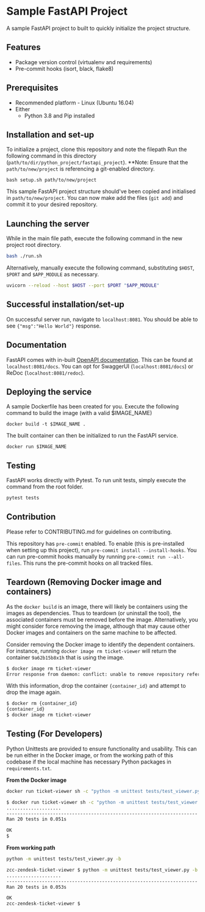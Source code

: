 # Sample FastAPI Project
A sample FastAPI project to built to quickly initialize the project structure.

## Features
- Package version control (virtualenv and requirements)
- Pre-commit hooks (isort, black, flake8)

## Prerequisites
* Recommended platform - Linux (Ubuntu 16.04)
* Either
   * Python 3.8 and Pip installed

## Installation and set-up
To initialize a project, clone this repository and note the filepath
Run the following command in this directory (`path/to/dir/python_project/fastapi_project`).
**Note: Ensure that the `path/to/new/project` is referencing a git-enabled directory.
```
bash setup.sh path/to/new/project
```

This sample FastAPI project structure should've been copied and initialised in `path/to/new/project`. You
can now make add the files (`git add`) and commit it to your desired repository.

## Launching the server
While in the main file path, execute the following command in the new project root directory.
```bash
bash ./run.sh
```
Alternatively, manually execute the following command, substituting `$HOST`, `$PORT` and `$APP_MODULE` as necessary.
```bash
uvicorn --reload --host $HOST --port $PORT "$APP_MODULE"
```

## Successful installation/set-up
On successful server run, navigate to `localhost:8081`.
You should be able to see `{"msg":"Hello World"}` response.

## Documentation
FastAPI comes with in-built [OpenAPI documentation](https://github.com/OAI/OpenAPI-Specification). This can be found at `localhost:8081/docs`.
You can opt for SwaggerUI (`localhost:8081/docs`) or ReDoc (`localhost:8081/redoc`).

## Deploying the service
A sample Dockerfile has been created for you. Execute the following command to build the image (with a valid $IMAGE_NAME)
```
docker build -t $IMAGE_NAME .
```
The built container can then be initialized to run the FastAPI service.
```
docker run $IMAGE_NAME
```

## Testing
FastAPI works directly with Pytest. To run unit tests, simply execute the command from the root folder.
```bash
pytest tests
```

## Contribution
Please refer to CONTRIBUTING.md for guidelines on contributing.

This repository has `pre-commit` enabled. To enable (this is pre-installed when setting up this project), run `pre-commit install --install-hooks`.
You can run pre-commit hooks manually by running `pre-commit run --all-files`. This runs the pre-commit hooks on all tracked files.



## Teardown (Removing Docker image and containers)
As the `docker build` is an image, there will likely be containers using the images as dependencies. Thus to teardown (or uninstall the tool), the associated containers must be removed before the image. Alternatively, you might consider force removing the image, although that may cause other Docker images and containers on the same machine to be affected.

Consider removing the Docker image to identify the dependent containers. For instance, running `docker image rm ticket-viewer` will return the container `9a62b15b8x1h` that is using the image.
```bash
$ docker image rm ticket-viewer
Error response from daemon: conflict: unable to remove repository reference "ticket-viewer" (must force) - container  is using its referenced image {image_id}
```
With this information, drop the container `{container_id}` and attempt to drop the image again.
```bash
$ docker rm {container_id}
{container_id}
$ docker image rm ticket-viewer
```
## Testing (For Developers)
Python Unittests are provided to ensure functionality and usability.
This can be run either in the Docker image, or from the working path of this codebase if the local machine has necessary Python packages in `requirements.txt`.

__From the Docker image__
```bash
docker run ticket-viewer sh -c "python -m unittest tests/test_viewer.py -b"
```
```bash
$ docker run ticket-viewer sh -c "python -m unittest tests/test_viewer.py -b"
....................
----------------------------------------------------------------------
Ran 20 tests in 0.051s

OK
$
```
__From working path__
```bash
python -m unittest tests/test_viewer.py -b
```
```bash
zcc-zendesk-ticket-viewer $ python -m unittest tests/test_viewer.py -b
....................
----------------------------------------------------------------------
Ran 20 tests in 0.053s

OK
zcc-zendesk-ticket-viewer $
```
